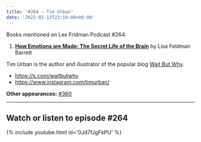 ```yaml
---
title: '#264 – Tim Urban'
date: '2022-02-13T23:59:00+00:00'
---
```


Books mentioned on Lex Fridman Podcast #264:

1. <b><a href="https://amzn.to/3Nr6s2u" target="_blank" rel="sponsored noopener noreferrer">How Emotions are Made: The Secret Life of the Brain</a></b> by Lisa Feldman Barrett

<!--more-->

Tim Urban is the author and illustrator of the popular blog [Wait But Why](https://waitbutwhy.com/).

- <a href="https://x.com/waitbutwhy" target="_blank">https://x.com/waitbutwhy</a>
- <a href="https://www.instagram.com/timurban/" target="_blank">https://www.instagram.com/timurban/</a>

****Other appearances:**** [\#360](/360-tim-urban/)

- - - - - -

## Watch or listen to episode #264

{% include youtube.html id='0Jd7fJgFkPU' %}